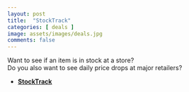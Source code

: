 ```yaml
---
layout: post
title:  "StockTrack"
categories: [ deals ]
image: assets/images/deals.jpg
comments: false
---
```


Want to see if an item is in stock at a store?  
Do you also want to see daily price drops at major retailers?

+  **[StockTrack](https://stocktrack.ca/)** 